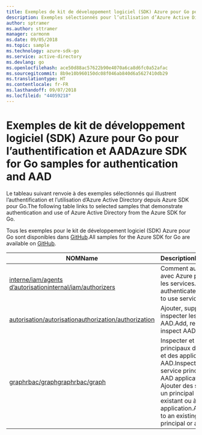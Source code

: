```yaml
---
title: Exemples de kit de développement logiciel (SDK) Azure pour Go pour l’authentification et AAD
description: Exemples sélectionnés pour l’utilisation d’Azure Active Directory (AAD) et l’authentification à partir du kit de développement logiciel (SDK) Azure pour Go.
author: sptramer
ms.author: sttramer
manager: carmonm
ms.date: 09/05/2018
ms.topic: sample
ms.technology: azure-sdk-go
ms.service: active-directory
ms.devlang: go
ms.openlocfilehash: ace50d88ac57622b90e4070a6ca8d6fc0a52afac
ms.sourcegitcommit: 8b9e10b960150dc08f046ab840d6a5627410db29
ms.translationtype: HT
ms.contentlocale: fr-FR
ms.lasthandoff: 09/07/2018
ms.locfileid: "44059218"
---
```

# <a name="azure-sdk-for-go-samples-for-authentication-and-aad"></a><span data-ttu-id="547ef-103">Exemples de kit de développement logiciel (SDK) Azure pour Go pour l’authentification et AAD</span><span class="sxs-lookup"><span data-stu-id="547ef-103">Azure SDK for Go samples for authentication and AAD</span></span>

<span data-ttu-id="547ef-104">Le tableau suivant renvoie à des exemples sélectionnés qui illustrent l’authentification et l’utilisation d’Azure Active Directory depuis Azure SDK pour Go.</span><span class="sxs-lookup"><span data-stu-id="547ef-104">The following table links to selected samples that demonstrate authentication and use of Azure Active Directory from the Azure SDK for Go.</span></span>

<span data-ttu-id="547ef-105">Tous les exemples pour le kit de développement logiciel (SDK) Azure pour Go sont disponibles dans [GitHub](https://github.com/Azure-Samples/azure-sdk-for-go-samples).</span><span class="sxs-lookup"><span data-stu-id="547ef-105">All samples for the Azure SDK for Go are available on [GitHub](https://github.com/Azure-Samples/azure-sdk-for-go-samples).</span></span>

| <span data-ttu-id="547ef-106">NOM</span><span class="sxs-lookup"><span data-stu-id="547ef-106">Name</span></span> | <span data-ttu-id="547ef-107">Description</span><span class="sxs-lookup"><span data-stu-id="547ef-107">Description</span></span> |
|------|-------------|
| [<span data-ttu-id="547ef-108">interne/iam/agents d’autorisation</span><span class="sxs-lookup"><span data-stu-id="547ef-108">internal/iam/authorizers</span></span>](https://github.com/Azure-Samples/azure-sdk-for-go-samples/blob/master/internal/iam/authorizers.go) | <span data-ttu-id="547ef-109">Comment authentifier avec Azure pour utiliser les services.</span><span class="sxs-lookup"><span data-stu-id="547ef-109">How to authenticate with Azure to use services.</span></span> |
| [<span data-ttu-id="547ef-110">autorisation/autorisation</span><span class="sxs-lookup"><span data-stu-id="547ef-110">authorization/authorization</span></span>](https://github.com/Azure-Samples/azure-sdk-for-go-samples/blob/master/authorization/authorization.go) | <span data-ttu-id="547ef-111">Ajouter, supprimer et inspecter les rôles AAD.</span><span class="sxs-lookup"><span data-stu-id="547ef-111">Add, remove, and inspect AAD roles.</span></span> |
| [<span data-ttu-id="547ef-112">graphrbac/graph</span><span class="sxs-lookup"><span data-stu-id="547ef-112">graphrbac/graph</span></span>](https://github.com/Azure-Samples/azure-sdk-for-go-samples/blob/master/graphrbac/graph.go) | <span data-ttu-id="547ef-113">Inspecter et créer des principaux de service et des applications AAD.</span><span class="sxs-lookup"><span data-stu-id="547ef-113">Inspect and create service principals and AAD applications.</span></span> <span data-ttu-id="547ef-114">Ajouter des secrets à un principal de service existant ou à une application.</span><span class="sxs-lookup"><span data-stu-id="547ef-114">Add secrets to an existing service principal or application.</span></span> |

